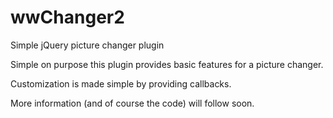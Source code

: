 wwChanger2
==========

Simple jQuery picture changer plugin

Simple on purpose this plugin provides basic features for a picture changer.

Customization is made simple by providing callbacks.

More information (and of course the code) will follow soon.
